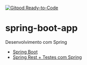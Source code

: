 [![Gitpod Ready-to-Code](https://img.shields.io/badge/Gitpod-Ready--to--Code-blue?logo=gitpod)](https://gitpod.io/#https://github.com/fabsiqueira/spring-boot-app) 
# spring-boot-app
Desenvolvimento com Spring 
- [Spring Boot](https://github.com/fabsiqueira/spring-boot-app/tree/master)
- [Spring Rest + Testes com Spring](https://github.com/fabsiqueira/spring-boot-app/tree/rest)
